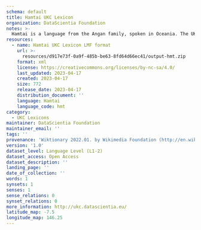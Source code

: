 ```yaml
---
schema: default
title: Hamtai UKC Lexicon
organization: DataScientia Foundation
notes: >-
  Hamtai is a language from the Angan family, spoken in Oceania. The UKC Lexicon of Hamtai is represented as a lexico-semantic network. It consists of words, word senses, synsets, as well as sense-level and synset-level relationships.
resources:
  - name: Hamtai UKC Lexicon LMF format
    url: >-
      resources/d917e73f-0a9f-485b-be63-8fd64d66ec41/output-hmt.zip
    format: xml
    license: https://creativecommons.org/licenses/by-nc-sa/4.0/
    last_updated: 2023-04-17
    created: 2023-04-17
    size: 772
    release_date: 2023-04-17
    distribution_document: ''
    language: Hamtai
    language_code: hmt
category:
  - UKC Lexicons
maintainer: DataScientia Foundation
maintainer_email: ''
tags: ''
provenance: 'Wiktionary 2022.01. by Wikimedia Foundation (http://en.wiktionary.org); Princeton WordNet 2.1 by Princeton University (https://wordnet.princeton.edu)'
version: '1.0'
dataset_level: Language Level (L1-2)
dataset_access: Open Access
dataset_description: ''
landing_page: ''
date_of_collection: ''
words: 1
synsets: 1
senses: 1
sense_relations: 0
synset_relations: 0
more_information: http://ukc.datascientia.eu/
latitude_map: -7.5
longitude_map: 146.25
---
```


